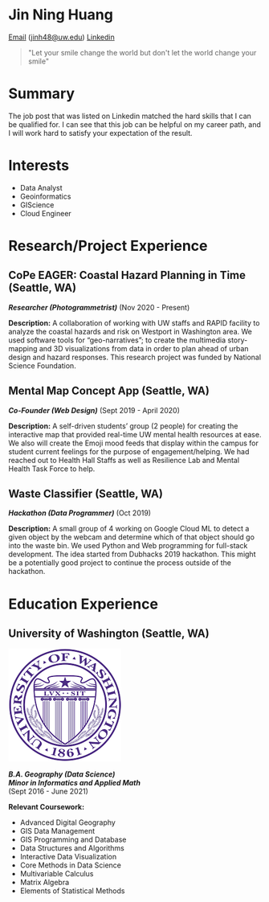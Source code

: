 # Jin Ning Huang

[Email] (jinh48@uw.edu)
[Linkedin]

[email]: jinh48@uw.edu
[Linkedin]: https://www.linkedin.com/in/jin-ning-huang-9675b513a/

>"Let your smile change the world but don't let the world change your smile"

# Summary

The job post that was listed on Linkedin matched the hard skills that I can be qualified for. I can see that this job can be helpful on my career path, and I will work hard to satisfy your expectation of the result.

# Interests
* Data Analyst
* Geoinformatics
* GIScience
* Cloud Engineer

# Research/Project Experience

## CoPe EAGER: Coastal Hazard Planning in Time  (Seattle, WA)

***Researcher (Photogrammetrist)***
(Nov 2020 - Present)

**Description:**
A collaboration of working with UW staffs and RAPID facility to analyze the coastal hazards and risk on Westport in Washington area. We used software tools for “geo-narratives”; to create the multimedia story-mapping and 3D visualizations from data in order to plan ahead of urban design and hazard responses. This research project was funded by National Science Foundation.

## Mental Map Concept App (Seattle, WA)

***Co-Founder (Web Design)***
(Sept 2019 - April 2020)

**Description:**
A self-driven students’ group (2 people) for creating the interactive map that provided real-time UW mental health resources at ease. We also will create the Emoji mood feeds that display within the campus for student current feelings for the purpose of engagement/helping. We had reached out to Health Hall Staffs as well as Resilience Lab and Mental Health Task Force to help.

## Waste Classifier (Seattle, WA)

***Hackathon (Data Programmer)***
(Oct 2019)

**Description:**
A small group of 4 working on Google Cloud ML to detect a given object by the webcam and determine which of that object should go into the waste bin. We used Python and Web programming for full-stack development. The idea started from Dubhacks 2019 hackathon. This might be a potentially good project to continue the process outside of the hackathon.

# Education Experience

## University of Washington (Seattle, WA)
![UW logo](UWlogo.png)

***B.A. Geography (Data Science)*** \
***Minor in Informatics and Applied Math*** \
(Sept 2016 - June 2021)

**Relevant Coursework:**
* Advanced Digital Geography
* GIS Data Management
* GIS Programming and Database
* Data Structures and Algorithms
* Interactive Data Visualization
* Core Methods in Data Science
* Multivariable Calculus
* Matrix Algebra
* Elements of Statistical Methods

